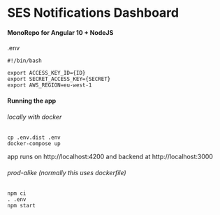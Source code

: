 SES Notifications Dashboard
====================
#### MonoRepo for Angular 10 + NodeJS


.env
```
#!/bin/bash

export ACCESS_KEY_ID={ID}
export SECRET_ACCESS_KEY={SECRET}
export AWS_REGION=eu-west-1
```

#### Running the app
###### locally with docker
```
cp .env.dist .env
docker-compose up
```

app runs on http://localhost:4200 and backend at http://localhost:3000

###### prod-alike (normally this uses dockerfile)
```
npm ci
. .env
npm start
```
